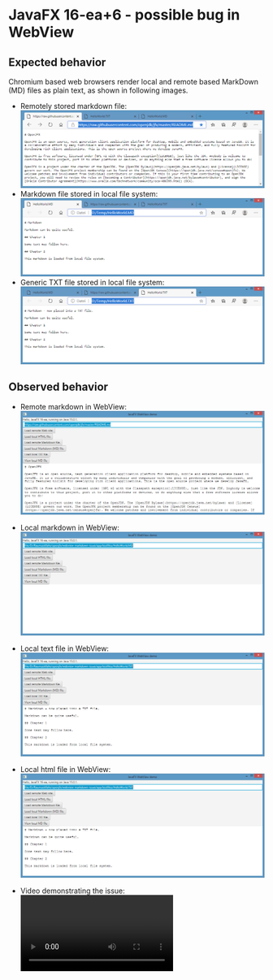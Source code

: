 # JavaFX 16-ea+6 - possible bug in WebView

## Expected behavior

Chromium based web browsers render local and remote based MarkDown (MD) files as plain text, as shown in following images.

* Remotely stored markdown file: ![remote markdown rendering](doc/Edge_Chromium_Remote_MarkdownFile.png)
* Markdown file stored in local file system: ![locally stored MD file](doc/Edge_Chromium_Local_MarkdownFile.png)
* Generic TXT file stored in local file system: ![locally stored MD file](doc/Edge_Chromium_Local_TextFile.png)

## Observed behavior

* Remote markdown in WebView: ![remote markdown rendering](doc/WebView_Remote_Markdown.png)
* Local markdown in WebView: ![local markdown rendering](doc/WebView_Local_MarkdownFile.png)
* Local text file in WebView: ![local markdown rendering](doc/WebView_Local_TextFile.png)
* Local html file in WebView: ![local markdown rendering](doc/WebView_Local_HtmlFile.png)

* Video demonstrating the issue: ![Video](doc/JavaFxWebViewIssue.mp4)
